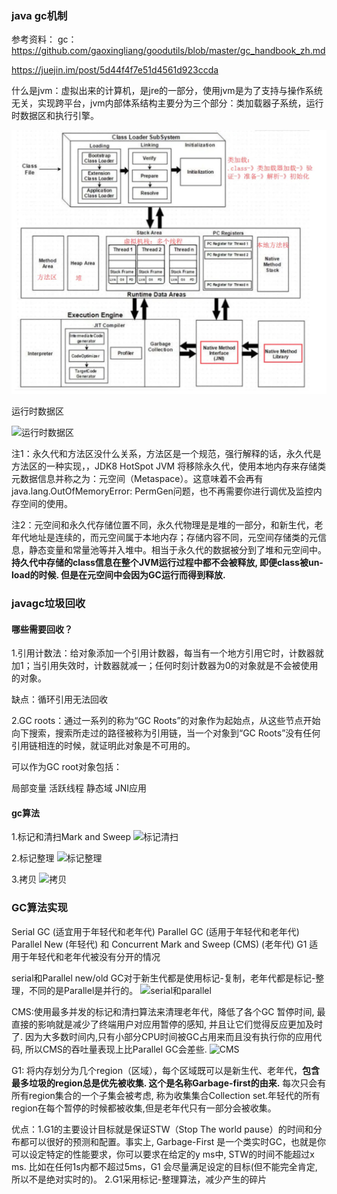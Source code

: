 ### java gc机制

参考资料：
gc：https://github.com/gaoxingliang/goodutils/blob/master/gc_handbook_zh.md

https://juejin.im/post/5d44f4f7e51d4561d923ccda

什么是jvm：虚拟出来的计算机，是jre的一部分，使用jvm是为了支持与操作系统无关，实现跨平台，jvm内部体系结构主要分为三个部分：类加载器子系统，运行时数据区和执行引擎。

![jvm体系结构图](/images/posts/java/jvm.png)

运行时数据区

![运行时数据区](https://user-gold-cdn.xitu.io/2019/8/3/16c5589f58659d93?imageView2/0/w/1280/h/960/format/webp/ignore-error/1)

注1：永久代和方法区没什么关系，方法区是一个规范，强行解释的话，永久代是方法区的一种实现，，JDK8 HotSpot JVM 将移除永久代，使用本地内存来存储类元数据信息并称之为：元空间（Metaspace）。这意味着不会再有java.lang.OutOfMemoryError: PermGen问题，也不再需要你进行调优及监控内存空间的使用。

注2：元空间和永久代存储位置不同，永久代物理是是堆的一部分，和新生代，老年代地址是连续的，而元空间属于本地内存；存储内容不同，元空间存储类的元信息，静态变量和常量池等并入堆中。相当于永久代的数据被分到了堆和元空间中。**持久代中存储的class信息在整个JVM运行过程中都不会被释放, 即便class被un-load的时候. 但是在元空间中会因为GC运行而得到释放.**

### javagc垃圾回收

#### 哪些需要回收？

1.引用计数法：给对象添加一个引用计数器，每当有一个地方引用它时，计数器就加1；当引用失效时，计数器就减一；任何时刻计数器为0的对象就是不会被使用的对象。

缺点：循环引用无法回收

2.GC roots：通过一系列的称为“GC Roots”的对象作为起始点，从这些节点开始向下搜索，搜索所走过的路径被称为引用链，当一个对象到“GC Roots”没有任何引用链相连的时候，就证明此对象是不可用的。

可以作为GC root对象包括：

局部变量
活跃线程
静态域
JNI应用


#### gc算法

1.标记和清扫Mark and Sweep
![标记清扫](https://github.com/gaoxingliang/goodutils/raw/master/res/gcbook/free-list-sweep.png)


2.标记整理
![标记整理](https://github.com/gaoxingliang/goodutils/blob/master/res/gcbook/mark-sweep-compact.png)

3.拷贝
![拷贝](https://github.com/gaoxingliang/goodutils/blob/master/res/gcbook/mark-copy.png)

### GC算法实现

Serial GC (适宜用于年轻代和老年代)
Parallel GC (适用于年轻代和老年代)
Parallel New (年轻代) 和 Concurrent Mark and Sweep (CMS) (老年代)
G1 适用于年轻代和老年代被没有分开的情况

serial和Parallel new/old GC对于新生代都是使用标记-复制，老年代都是标记-整理，不同的是Parallel是并行的。
![serial和parallel](https://user-gold-cdn.xitu.io/2019/8/3/16c55de62f1e0a5d?imageView2/0/w/1280/h/960/format/webp/ignore-error/1)

CMS:使用最多并发的标记和清扫算法来清理老年代，降低了各个GC 暂停时间, 最直接的影响就是减少了终端用户对应用暂停的感知, 并且让它们觉得反应更加及时了. 因为大多数时间内,只有小部分CPU时间被GC占用来而且没有执行你的应用代码, 所以CMS的吞吐量表现上比Parallel GC会差些.
![CMS](https://user-gold-cdn.xitu.io/2019/8/3/16c55e3c2e068bba?imageView2/0/w/1280/h/960/format/webp/ignore-error/1)

G1:
将内存划分为几个region（区域），每个区域既可以是新生代、老年代，**包含最多垃圾的region总是优先被收集. 这个是名称Garbage-first的由来.**
每次只会有所有region集合的一个子集会被考虑, 称为收集集合Collection set.年轻代的所有region在每个暂停的时候都被收集,但是老年代只有一部分会被收集。

优点：1.G1的主要设计目标就是保证STW（Stop The world pause）的时间和分布都可以很好的预测和配置。事实上, Garbage-First 是一个类实时GC，也就是你可以设定特定的性能要求，你可以要求在给定的y ms中, STW的时间不能超过x ms. 比如在任何1s内都不超过5ms，G1 会尽量满足设定的目标(但不能完全肯定, 所以不是绝对实时的)。
2.G1采用标记-整理算法，减少产生的碎片
